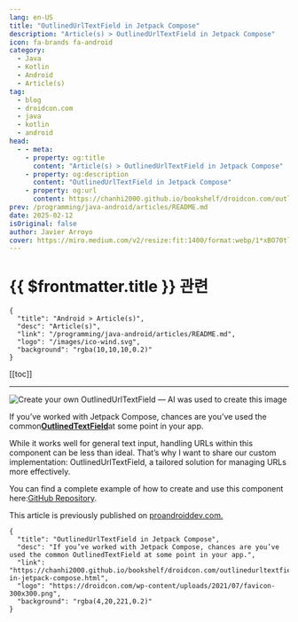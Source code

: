 ```yaml
---
lang: en-US
title: "OutlinedUrlTextField in Jetpack Compose"
description: "Article(s) > OutlinedUrlTextField in Jetpack Compose"
icon: fa-brands fa-android
category:
  - Java
  - Kotlin
  - Android
  - Article(s)
tag:
  - blog
  - droidcon.com
  - java
  - kotlin
  - android
head:
  - - meta:
    - property: og:title
      content: "Article(s) > OutlinedUrlTextField in Jetpack Compose"
    - property: og:description
      content: "OutlinedUrlTextField in Jetpack Compose"
    - property: og:url
      content: https://chanhi2000.github.io/bookshelf/droidcon.com/outlinedurltextfield-in-jetpack-compose.html
prev: /programming/java-android/articles/README.md
date: 2025-02-12
isOriginal: false
author: Javier Arroyo
cover: https://miro.medium.com/v2/resize:fit:1400/format:webp/1*xBO70tloHjOUiAOwRMBeCQ.png
---
```


# {{ $frontmatter.title }} 관련

```component VPCard
{
  "title": "Android > Article(s)",
  "desc": "Article(s)",
  "link": "/programming/java-android/articles/README.md",
  "logo": "/images/ico-wind.svg",
  "background": "rgba(10,10,10,0.2)"
}
```

[[toc]]

---

<SiteInfo
  name="OutlinedUrlTextField in Jetpack Compose"
  desc="If you’ve worked with Jetpack Compose, chances are you’ve used the common OutlinedTextField at some point in your app."
  url="https://droidcon.com/2025/02/12/outlinedurltextfield-in-jetpack-compose"
  logo="https://droidcon.com/wp-content/uploads/2021/07/favicon-300x300.png"
  preview="https://miro.medium.com/v2/resize:fit:1400/format:webp/1*xBO70tloHjOUiAOwRMBeCQ.png"/>

![Create your own OutlinedUrlTextField — AI was used to create this image](https://miro.medium.com/v2/resize:fit:1400/format:webp/1*xBO70tloHjOUiAOwRMBeCQ.png)

If you’ve worked with Jetpack Compose, chances are you’ve used the common[**OutlinedTextField**](https://m3.material.io/components/text-fields/overview)at some point in your app.

While it works well for general text input, handling URLs within this component can be less than ideal. That’s why I want to share our custom implementation: OutlinedUrlTextField, a tailored solution for managing URLs more effectively.

You can find a complete example of how to create and use this component here:[GitHub Repository](https://github.com/jarroyoesp/OutlinedUrlTextField).

<!-- How is it implemented?

@Suppress("ReusedModifierInstance")

@Composable

fun OutlinedUrlTextField(

value: String,

onValueChange: (String) -> Unit,

onUrlClick: (url: String) -> Unit,

modifier: Modifier = Modifier,

enabled: Boolean = true,

readOnly: Boolean = false,

textStyle: TextStyle = LocalTextStyle.current,

label: @Composable (() -> Unit)? = null,

placeholder: @Composable (() -> Unit)? = null,

leadingIcon: @Composable (() -> Unit)? = null,

trailingIcon: @Composable (() -> Unit)? = null,

prefix: @Composable (() -> Unit)? = null,

suffix: @Composable (() -> Unit)? = null,

supportingText: @Composable (() -> Unit)? = null,

isError: Boolean = false,

keyboardOptions: KeyboardOptions = KeyboardOptions.Default,

keyboardActions: KeyboardActions = KeyboardActions.Default,

singleLine: Boolean = false,

maxLines: Int = if (singleLine) 1 else Int.MAX_VALUE,

minLines: Int = 1,

interactionSource: MutableInteractionSource = remember { MutableInteractionSource() },

shape: Shape = OutlinedTextFieldDefaults.shape,

colors: TextFieldColors = OutlinedTextFieldDefaults.colors(),

) {

val urlStyle = SpanStyle(

color = MaterialTheme.colorScheme.primary,

textDecoration = TextDecoration.Underline

)

val visualTransformation = UrlTransformation(urlStyle, onUrlClick)

if (enabled && !readOnly) {

androidx.compose.material3.OutlinedTextField(

value = value,

modifier = modifier,

onValueChange = onValueChange,

enabled = enabled,

readOnly = readOnly,

textStyle = textStyle,

label = label,

placeholder = placeholder,

leadingIcon = leadingIcon,

trailingIcon = trailingIcon,

prefix = prefix,

suffix = suffix,

supportingText = supportingText,

isError = isError,

visualTransformation = visualTransformation,

keyboardOptions = keyboardOptions,

keyboardActions = keyboardActions,

singleLine = singleLine,

maxLines = maxLines,

minLines = minLines,

interactionSource = interactionSource,

shape = shape,

colors = colors,

)

} else {

BasicTextField(

value = value,

onValueChange = onValueChange,

modifier = modifier.padding(top = 8.dp),

enabled = enabled,

readOnly = readOnly,

textStyle = textStyle,

keyboardOptions = keyboardOptions,

keyboardActions = keyboardActions,

singleLine = singleLine,

maxLines = maxLines,

minLines = minLines,

visualTransformation = visualTransformation,

interactionSource = interactionSource,

decorationBox = {

OutlinedTextFieldDefaults.DecorationBox(

value = value,

innerTextField = {

Text(

text = value.buildAnnotatedStringWithUrlHighlighting(

style = urlStyle,

onUrlClick = onUrlClick,

),

)

},

enabled = enabled,

singleLine = singleLine,

visualTransformation = visualTransformation,

interactionSource = interactionSource,

isError = isError,

label = label,

placeholder = placeholder,

leadingIcon = leadingIcon,

trailingIcon = trailingIcon,

prefix = prefix,

suffix = suffix,

supportingText = supportingText,

colors = colors,

)

},

)

}

}

@Suppress("ReusedModifierInstance") @Composable fun OutlinedUrlTextField( value: String, onValueChange: (String) -> Unit, onUrlClick: (url: String) -> Unit, modifier: Modifier = Modifier, enabled: Boolean = true, readOnly: Boolean = false, textStyle: TextStyle = LocalTextStyle.current, label: @Composable (() -> Unit)? = null, placeholder: @Composable (() -> Unit)? = null, leadingIcon: @Composable (() -> Unit)? = null, trailingIcon: @Composable (() -> Unit)? = null, prefix: @Composable (() -> Unit)? = null, suffix: @Composable (() -> Unit)? = null, supportingText: @Composable (() -> Unit)? = null, isError: Boolean = false, keyboardOptions: KeyboardOptions = KeyboardOptions.Default, keyboardActions: KeyboardActions = KeyboardActions.Default, singleLine: Boolean = false, maxLines: Int = if (singleLine) 1 else Int.MAX_VALUE, minLines: Int = 1, interactionSource: MutableInteractionSource = remember { MutableInteractionSource() }, shape: Shape = OutlinedTextFieldDefaults.shape, colors: TextFieldColors = OutlinedTextFieldDefaults.colors(), ) { val urlStyle = SpanStyle( color = MaterialTheme.colorScheme.primary, textDecoration = TextDecoration.Underline ) val visualTransformation = UrlTransformation(urlStyle, onUrlClick) if (enabled && !readOnly) { androidx.compose.material3.OutlinedTextField( value = value, modifier = modifier, onValueChange = onValueChange, enabled = enabled, readOnly = readOnly, textStyle = textStyle, label = label, placeholder = placeholder, leadingIcon = leadingIcon, trailingIcon = trailingIcon, prefix = prefix, suffix = suffix, supportingText = supportingText, isError = isError, visualTransformation = visualTransformation, keyboardOptions = keyboardOptions, keyboardActions = keyboardActions, singleLine = singleLine, maxLines = maxLines, minLines = minLines, interactionSource = interactionSource, shape = shape, colors = colors, ) } else { BasicTextField( value = value, onValueChange = onValueChange, modifier = modifier.padding(top = 8.dp), enabled = enabled, readOnly = readOnly, textStyle = textStyle, keyboardOptions = keyboardOptions, keyboardActions = keyboardActions, singleLine = singleLine, maxLines = maxLines, minLines = minLines, visualTransformation = visualTransformation, interactionSource = interactionSource, decorationBox = { OutlinedTextFieldDefaults.DecorationBox( value = value, innerTextField = { Text( text = value.buildAnnotatedStringWithUrlHighlighting( style = urlStyle, onUrlClick = onUrlClick, ), ) }, enabled = enabled, singleLine = singleLine, visualTransformation = visualTransformation, interactionSource = interactionSource, isError = isError, label = label, placeholder = placeholder, leadingIcon = leadingIcon, trailingIcon = trailingIcon, prefix = prefix, suffix = suffix, supportingText = supportingText, colors = colors, ) }, ) } }

@Suppress("ReusedModifierInstance")
@Composable
fun OutlinedUrlTextField(
    value: String,
    onValueChange: (String) -> Unit,
    onUrlClick: (url: String) -> Unit,
    modifier: Modifier = Modifier,
    enabled: Boolean = true,
    readOnly: Boolean = false,
    textStyle: TextStyle = LocalTextStyle.current,
    label: @Composable (() -> Unit)? = null,
    placeholder: @Composable (() -> Unit)? = null,
    leadingIcon: @Composable (() -> Unit)? = null,
    trailingIcon: @Composable (() -> Unit)? = null,
    prefix: @Composable (() -> Unit)? = null,
    suffix: @Composable (() -> Unit)? = null,
    supportingText: @Composable (() -> Unit)? = null,
    isError: Boolean = false,
    keyboardOptions: KeyboardOptions = KeyboardOptions.Default,
    keyboardActions: KeyboardActions = KeyboardActions.Default,
    singleLine: Boolean = false,
    maxLines: Int = if (singleLine) 1 else Int.MAX_VALUE,
    minLines: Int = 1,
    interactionSource: MutableInteractionSource = remember { MutableInteractionSource() },
    shape: Shape = OutlinedTextFieldDefaults.shape,
    colors: TextFieldColors = OutlinedTextFieldDefaults.colors(),
) {
    val urlStyle = SpanStyle(
        color = MaterialTheme.colorScheme.primary,
        textDecoration = TextDecoration.Underline
    )
    val visualTransformation = UrlTransformation(urlStyle, onUrlClick)
    if (enabled && !readOnly) {
        androidx.compose.material3.OutlinedTextField(
            value = value,
            modifier = modifier,
            onValueChange = onValueChange,
            enabled = enabled,
            readOnly = readOnly,
            textStyle = textStyle,
            label = label,
            placeholder = placeholder,
            leadingIcon = leadingIcon,
            trailingIcon = trailingIcon,
            prefix = prefix,
            suffix = suffix,
            supportingText = supportingText,
            isError = isError,
            visualTransformation = visualTransformation,
            keyboardOptions = keyboardOptions,
            keyboardActions = keyboardActions,
            singleLine = singleLine,
            maxLines = maxLines,
            minLines = minLines,
            interactionSource = interactionSource,
            shape = shape,
            colors = colors,
        )
    } else {
        BasicTextField(
            value = value,
            onValueChange = onValueChange,
            modifier = modifier.padding(top = 8.dp),
            enabled = enabled,
            readOnly = readOnly,
            textStyle = textStyle,
            keyboardOptions = keyboardOptions,
            keyboardActions = keyboardActions,
            singleLine = singleLine,
            maxLines = maxLines,
            minLines = minLines,
            visualTransformation = visualTransformation,
            interactionSource = interactionSource,
            decorationBox = {
                OutlinedTextFieldDefaults.DecorationBox(
                    value = value,
                    innerTextField = {
                        Text(
                            text = value.buildAnnotatedStringWithUrlHighlighting(
                                style = urlStyle,
                                onUrlClick = onUrlClick,
                            ),
                        )
                    },
                    enabled = enabled,
                    singleLine = singleLine,
                    visualTransformation = visualTransformation,
                    interactionSource = interactionSource,
                    isError = isError,
                    label = label,
                    placeholder = placeholder,
                    leadingIcon = leadingIcon,
                    trailingIcon = trailingIcon,
                    prefix = prefix,
                    suffix = suffix,
                    supportingText = supportingText,
                    colors = colors,
                )
            },
        )
    }
}

The signature of*OutlinedUrlTextField*is very similar to the common*OutlinedTextField*, with one key difference: it includes a listener (*onUrlClick: (url: String) -> Unit*) that triggers when the user clicks on a URL.

To break down how it works, let’s divide the implementation into two modes:

###### **📝 Editing Enabled**

When editing is enabled, our component is essentially a OutlinedTextField from*androidx.compose.material3*. However, we need to customize its behaviour to**highlight URLs**dynamically.

To achieve this, we use a**custom** *VisualTransformation (UrlTransformation)*, which detects URLs in the text and applies styling to make them visually distinct and clickable.

private class UrlTransformation(

private val style: SpanStyle,

private val onUrlClick: (url: String) -> Unit,

) : VisualTransformation {

override fun filter(text: AnnotatedString): TransformedText = TransformedText(

text = text.text.buildAnnotatedStringWithUrlHighlighting(style, onUrlClick),

offsetMapping = OffsetMapping.Identity,

)

}

private class UrlTransformation( private val style: SpanStyle, private val onUrlClick: (url: String) -> Unit, ) : VisualTransformation { override fun filter(text: AnnotatedString): TransformedText = TransformedText( text = text.text.buildAnnotatedStringWithUrlHighlighting(style, onUrlClick), offsetMapping = OffsetMapping.Identity, ) }

private class UrlTransformation(
    private val style: SpanStyle,
    private val onUrlClick: (url: String) -> Unit,
) : VisualTransformation {
    override fun filter(text: AnnotatedString): TransformedText = TransformedText(
        text = text.text.buildAnnotatedStringWithUrlHighlighting(style, onUrlClick),
        offsetMapping = OffsetMapping.Identity,
    )
}

***UrlTransformation***is a custom*VisualTransformation*in Jetpack Compose that detects and highlights URLs in a TextField using a given SpanStyle. It applies styling and makes URLs clickable, triggering onUrlClick when tapped. The transformation does not affect text input or cursor behaviour (*OffsetMapping.Identity*).

To detect URLs in the text, we use the function*buildAnnotatedStringWithUrlHighlighting*.

This function scans the input text, identifies URLs using a regex pattern (*Patterns.WEB_URL*), and applies a SpanStyle to highlight them. Additionally, it makes the URLs clickable by attaching a listener that triggers onUrlClick(url).

fun String.buildAnnotatedStringWithUrlHighlighting(

style: SpanStyle,

onUrlClick: (url: String) -> Unit = {},

): AnnotatedString = buildAnnotatedString {

val text = this@buildAnnotatedStringWithUrlHighlighting

append(text)

text.split("\\\\s+".toRegex())

.filter { Patterns.WEB_URL.matcher(it).matches() }

.forEach { url ->

val startIndex = text.indexOf(url)

val endIndex = startIndex + url.length

addStyle(

style = style,

start = startIndex,

end = endIndex,

)

addLink(

clickable = LinkAnnotation.Clickable(

tag = url,

styles = TextLinkStyles(style),

linkInteractionListener = { onUrlClick(url) },

),

start = startIndex,

end = endIndex,

)

}

}

fun String.buildAnnotatedStringWithUrlHighlighting( style: SpanStyle, onUrlClick: (url: String) -> Unit = {}, ): AnnotatedString = buildAnnotatedString { val text = this@buildAnnotatedStringWithUrlHighlighting append(text) text.split("\\\\s+".toRegex()) .filter { Patterns.WEB_URL.matcher(it).matches() } .forEach { url -> val startIndex = text.indexOf(url) val endIndex = startIndex + url.length addStyle( style = style, start = startIndex, end = endIndex, ) addLink( clickable = LinkAnnotation.Clickable( tag = url, styles = TextLinkStyles(style), linkInteractionListener = { onUrlClick(url) }, ), start = startIndex, end = endIndex, ) } }

fun String.buildAnnotatedStringWithUrlHighlighting(
    style: SpanStyle,
    onUrlClick: (url: String) -> Unit = {},
): AnnotatedString = buildAnnotatedString {
    val text = this@buildAnnotatedStringWithUrlHighlighting
    append(text)
    text.split("\\\\s+".toRegex())
        .filter { Patterns.WEB_URL.matcher(it).matches() }
        .forEach { url ->
            val startIndex = text.indexOf(url)
            val endIndex = startIndex + url.length
            addStyle(
                style = style,
                start = startIndex,
                end = endIndex,
            )
            addLink(
                clickable = LinkAnnotation.Clickable(
                    tag = url,
                    styles = TextLinkStyles(style),
                    linkInteractionListener = { onUrlClick(url) },
                ),
                start = startIndex,
                end = endIndex,
            )
        }
}

This function detects URLs in a string and highlights them using SpanStyle, making them clickable in a Jetpack Compose TextField or Text.

How it Works

1. Extracts the original text and appends it to buildAnnotatedString.
2. Splits the text into words using whitespace as a separator.
3. Filters valid URLs using Patterns.WEB_URL.matcher(it).matches().
4. Finds the position of each URL (startIndex, endIndex).
5. Applies the provided SpanStyle to visually highlight the URL.
6. Adds a clickable link (addLink), triggering onUrlClick(url) when tapped.

###### **🔏 Editing Not Enabled**

When editing is**disabled**, we use a*BasicTextField* instead of OutlinedTextField. However, if we don’t customize it, the component will look plain and unstyled, lacking the visual consistency of an OutlinedTextField.

![](https://miro.medium.com/v2/resize:fit:1400/format:webp/1*7q52KB93Fugd--PR7s1HTQ.png)

BasicTextField

**How to Match the OutlinedTextField Style?**

To make it visually similar to*OutlinedTextField*, we apply a custom*DecorationBox*, which replicates the outlined style, paddings, and background.

Additionally, we set innerTextField to support**URL highlighting**, ensuring that URLs remain visually distinct and clickable even in read-only mode.

Here’s how it looks:

decorationBox = {

OutlinedTextFieldDefaults.DecorationBox(

value = value,

innerTextField = {

Text(

text = value.buildAnnotatedStringWithUrlHighlighting(

style = urlStyle,

onUrlClick = onUrlClick,

),

)

},

enabled = enabled,

singleLine = singleLine,

visualTransformation = visualTransformation,

interactionSource = interactionSource,

isError = isError,

label = label,

placeholder = placeholder,

leadingIcon = leadingIcon,

trailingIcon = trailingIcon,

prefix = prefix,

suffix = suffix,

supportingText = supportingText,

colors = colors,

)

},

decorationBox = { OutlinedTextFieldDefaults.DecorationBox( value = value, innerTextField = { Text( text = value.buildAnnotatedStringWithUrlHighlighting( style = urlStyle, onUrlClick = onUrlClick, ), ) }, enabled = enabled, singleLine = singleLine, visualTransformation = visualTransformation, interactionSource = interactionSource, isError = isError, label = label, placeholder = placeholder, leadingIcon = leadingIcon, trailingIcon = trailingIcon, prefix = prefix, suffix = suffix, supportingText = supportingText, colors = colors, ) },

decorationBox = {
    OutlinedTextFieldDefaults.DecorationBox(
        value = value,
        innerTextField = {
            Text(
                text = value.buildAnnotatedStringWithUrlHighlighting(
                    style = urlStyle,
                    onUrlClick = onUrlClick,
                ),
            )
        },
        enabled = enabled,
        singleLine = singleLine,
        visualTransformation = visualTransformation,
        interactionSource = interactionSource,
        isError = isError,
        label = label,
        placeholder = placeholder,
        leadingIcon = leadingIcon,
        trailingIcon = trailingIcon,
        prefix = prefix,
        suffix = suffix,
        supportingText = supportingText,
        colors = colors,
    )
},

![](https://miro.medium.com/v2/resize:fit:1400/format:webp/1*oHGL16YtZZHUtsn1F4LeYQ.png)

OutlinedUrlTextField vs OutlinedTextField — Enabled=false

And don’t forget to add the paddingTop to the*BasicTextField*,*modifier = modifier.padding(top = 8.dp),* If you don’t include this padding, the label will be**cut off**when the text is present, affecting the visual alignment with a standard OutlinedTextField.

And here you can see the final result, OutlinedUrlTextField vs OutlinedTextField:

OutlinedUrlTextField(

value = text,

onValueChange = { text = it },

onUrlClick = {

Log.d("OutlinedUrlTextField", "Open URL $it")

Toast.makeText(context, it, Toast.LENGTH_SHORT).show()

},

modifier = Modifier.fillMaxWidth(),

enabled = editMode,

label = { Text("Label") },

)

OutlinedUrlTextField( value = text, onValueChange = { text = it }, onUrlClick = { Log.d("OutlinedUrlTextField", "Open URL $it") Toast.makeText(context, it, Toast.LENGTH_SHORT).show() }, modifier = Modifier.fillMaxWidth(), enabled = editMode, label = { Text("Label") }, )

OutlinedUrlTextField(
    value = text,
    onValueChange = { text = it },
    onUrlClick = {
        Log.d("OutlinedUrlTextField", "Open URL $it")
        Toast.makeText(context, it, Toast.LENGTH_SHORT).show()
    },
    modifier = Modifier.fillMaxWidth(),
    enabled = editMode,
    label = { Text("Label") },
)

![](https://miro.medium.com/v2/resize:fit:1400/format:webp/1*jyTnohzEvqb6UKKHOqXHcg.png)

EditModeEnabled=true

![](https://miro.medium.com/v2/resize:fit:1400/format:webp/1*NDo0XoBwTHOyBtmuEUQ9cA.png)

EditModeEnabled=false

You can find all the code:[GitHub Repository](https://github.com/jarroyoesp/OutlinedUrlTextField) -->

This article is previously published on [proandroiddev.com.](https://proandroiddev.com/outlinedurltextfield-in-jetpack-compose-86cd1c6f0325)

<!-- TODO: add ARTICLE CARD -->
```component VPCard
{
  "title": "OutlinedUrlTextField in Jetpack Compose",
  "desc": "If you’ve worked with Jetpack Compose, chances are you’ve used the common OutlinedTextField at some point in your app.",
  "link": "https://chanhi2000.github.io/bookshelf/droidcon.com/outlinedurltextfield-in-jetpack-compose.html",
  "logo": "https://droidcon.com/wp-content/uploads/2021/07/favicon-300x300.png",
  "background": "rgba(4,20,221,0.2)"
}
```
